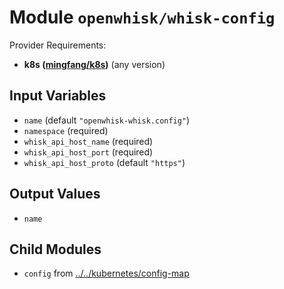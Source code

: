 
# Module `openwhisk/whisk-config`

Provider Requirements:
* **k8s ([mingfang/k8s](https://registry.terraform.io/providers/mingfang/k8s/latest))** (any version)

## Input Variables
* `name` (default `"openwhisk-whisk.config"`)
* `namespace` (required)
* `whisk_api_host_name` (required)
* `whisk_api_host_port` (required)
* `whisk_api_host_proto` (default `"https"`)

## Output Values
* `name`

## Child Modules
* `config` from [../../kubernetes/config-map](../../kubernetes/config-map)


